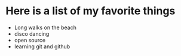# Here is a list of my favorite things
- Long walks on the beach
- disco dancing 
- open source
- learning git and github
 
